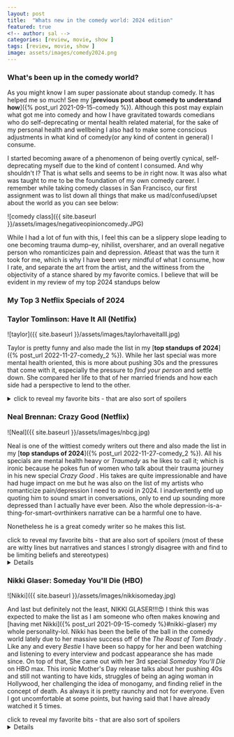 ```yaml
---
layout: post
title:  "Whats new in the comedy world: 2024 edition"
featured: true
<!-- author: sal -->
categories: [review, movie, show ]
tags: [review, movie, show ]
image: assets/images/comedy2024.png
---
```


### What's been up in the comedy world?
As you might know I am super passionate about standup comedy. It has helped me so much! See my [**previous post about comedy to understand how**]({% post_url 2021-09-15-comedy %}). Although this post may explain what got me into comedy and how I have gravitated towards comedians who do self-deprecating or mental health related material, for the sake of my personal health and wellbeing I also had to make some conscious adjustments in what kind of comedy(or any kind of content in general) I consume. 

I started becoming aware of a phenomenon of being overtly cynical, self-deprecating myself due to the kind of content I consumed. And why shouldn't I? That is what sells and seems to be _in_ right now. It was also what was taught to me to be the foundation of my own comedy career. I remember while taking comedy classes in San Francisco, our first assignment was to list down all things that make us mad/confused/upset about the world as you can see below:

![comedy class]({{ site.baseurl }}/assets/images/negativeopinioncomedy.JPG)

While I had a lot of fun with this, I feel this can be a slippery slope leading to one becoming trauma dump-ey, nihilist, oversharer, and an overall negative person who romanticizes pain and depression. Atleast that was the turn it took for me, which is why I have been very mindful of what I consume, how I rate, and separate the art from the artist, and the wittiness from the objectivity of a stance shared by my favorite comics. I believe that will be evident in my review of my top 2024 standups below

### My Top 3 Netflix Specials of 2024

### Taylor Tomlinson: Have It All (Netlfix)
![taylor]({{ site.baseurl }}/assets/images/taylorhaveitalll.jpg)

Taylor is pretty funny and also made the list in my [**top standups of 2024**]({% post_url 2022-11-27-comedy_2 %}). While her last special was more mental health oriented, this is more about pushing 30s and the pressures that come with it, especially the pressure to _find your person_ and settle down. She compared her life to that of her married friends and how each side had a perspective to lend to the other. 

<details>
    <summary> click to reveal my favorite bits - that are also sort of spoilers </summary>
    <ul>
        <li>comparing <i>dating yourself</i> to <i>going on a walk without headphones</i> bit 
        </li>
        <li>speaking of having to trade-off in life for it be fair. As in saying no one should be allowed to have both their dream job AND their soulmate...if they do their parents better be divorced or dead. 
            <ul>
            <li>
                This was clever writing but I wasn't very fond of it, because as I said in the intro, I am trying to be very mindful of what I consume, because I inadvertently end up thinking of comics as sort of life coaches and demi-gods since I find this form of art to be very impressive and since comics are known to <i>keep it real</i>, but that can be harmful and at the end of the day as these art just mere mortals like you and me, so their <i>epiphanies</i> should be taken with a grain of salt (something I totally forgot!)
            </li>
            </ul>
        </li>
        <li> <i>Dating app date is not a blind date, but definitely a near-sighted one </i> bit
        </li>
        <li> Comparing dating in todays world to <i> being a stuffed animal is a claw machine</i> bit  
        </li>
        <li> <i>this isnt model squad - its personality squad</i> bit- again, funny bit but not a fan of this limiting belief that you can be just either/or 
        </li>
        <li> Jabs married people and the single squad take at each other as they simultaneously pity and envy the other party:
            <ul>
            <li> <b>Single to Married</b>:  "yeah but you're married so its fine that you had to work 60 hours. You have your dream dick" 
            </li>
            <li> <b>Married to Single </b>: "Yeah I'd probably focus on work too if I were alone" 
            </li>
            <li> <b>Single to Married </b>: "Yeah I'd probably have a bunch of kids too if I had no talent" 
            </li>
            </ul>
        </li>
    </ul>
</details>


### Neal Brennan: Crazy Good (Netflix)
![Neal]({{ site.baseurl }}/assets/images/nbcg.jpg)

Neal is one of the wittiest comedy writers out there and also made the list in my [**top standups of 2024**]({% post_url 2022-11-27-comedy_2 %}). All his specials are mental health heavy or <i>Traumedy </i> as he likes to call it; which is ironic because he pokes fun of women who talk about their trauma journey in his new special <i> Crazy Good </i>. His takes are quite impressionable and have had huge impact on me but he was also on the list of my artists who romanticize pain/depression I need to avoid in 2024. I inadvertently end up quoting him to sound smart in conversations, only to end up sounding more depressed than I actually have ever been. Also the whole depression-is-a-thing-for-smart-ovrthinkers narrative can be a harmful one to have. 

Nonetheless he is a great comedy writer so he makes this list. 
<summary> click to reveal my favorite bits - that are also sort of spoilers (most of these are witty lines but narratives and stances I strongly disagree with and find to be limiting beliefs and stereotypes)
</summary>
<details>
    <uL>
        <li>"certain people I don't want them to be cool, I want them to be dorks: like my doctors, lawyers, accountants...I want them to be typical nerds - no eye contact, smelly, and just a touch of aspergers. Like salt bae, but for Aspergers ✨
        </li>
        <li><i> women don't take financial risks, they take emotional risks</i> bit (investing in crypto v/s dating a drummer)
        </li>
        <li> <i> The sun is like cops but for white people </i>
        </li>
        </li> The whole stance that <b>all greats and genuises of the world are psychopaths or drug addicts, who are only optimized for that one particular skill they are good at and pretty much nothing else. </b> (again, not a fan of this take as I feel in past it has led me to use having great analytical and creative skills as a cop out to not work on having good emotional endurance/intelligence or my social skills, because (*read ahead with sarcasm*) demi-god Neal says one can only possess either/or. Nonetheless interesting writing/observations)
            <ul>
            <li> "Is Ellen Nice?" "Is Kevin Hart humble?" is like asking "Is my car also a boat?" </li>
            <li> “Grudges/taking everything personally/revenge mentality fuels all the greats” </li>
            <li> “Lance Armstrong - a criminal who found a bike” </li>
            <li> [hip-hop artists and rappers] - “Should we take him to the hospital? No, let’s take him to the studio and see what happens” </li>
            <li> [Starts naming all the greats in his professions... and their respective mental illnesses/addictions] " I’m depressed, Sarah (Silverman) is depressed, Taylor Tomlinson - bipolar, Mark Twain - bipolar, Howie Mandel - OCD, John muleaney told me to remind you he’s a drug addict”  </li>
            </li>
            </ul>
        </li>
    </ul>
</details>

###  Nikki Glaser: Someday You'll Die (HBO)
![Nikki]({{ site.baseurl }}/assets/images/nikkisomeday.jpg)

And last but definitely not the least, NIKKI GLASER!!!😍 I think this was expected to make the list as I am someone who often makes knowing and [having met Nikki]({% post_url 2021-09-15-comedy %}#nikki-glaser) my whole personality-lol. Nikki has been the belle of the ball in the comedy world lately due to her massive success off of the <i> The Roast of Tom Brady </i>. Like any and every <i>Bestie</i> I have been so happy for her and been watching and listening to every interview and podcast appearance she has made since. On top of that, She came out with her 3rd special _Someday You'll Die_ on HBO max. This ironic Mother's Day release talks about her pushing 40s and still not wanting to have kids, struggles of being an aging woman in Hollywood, her challenging the idea of monogamy, and finding relief in the concept of death. As always it is pretty raunchy and not for everyone. Even I got uncomfortable at some points, but having said that I have already watched it 5 times.

<summary> click to reveal my favorite bits - that are also sort of spoilers  </summary>
<details>
    <uL>
        <li> Her sinister thoughts about her friends having kids- "pick-me mom"😆</li>
        <li><i>comparing feeling of having kids to doing heroin </i> bit </li>
        <li> <i> "Being a bad mom is as easy as a being a great dad"</i> </li>
        <li>[My Favorite!] The whole holier-than-thou stance moms take wherein they brag in an ethereal condescending tone- "I'm a mom, I'm a mamma bear"- "oh, you struggled with the decision? I ALWAYS knew I'd be a mom" </li>
        <li> <i> Greta Thunberg parents aren't here tonight</i> bit</li>
        <li> <i> Hot95 is a radio station not a person</i> bit</li>
        <li> <i> My Soul and clit are not on the same page</i> bit</li>
        <li> <i> I don’t see color ... but I can feel it</i> bit</li>
    </ul>
</details>
